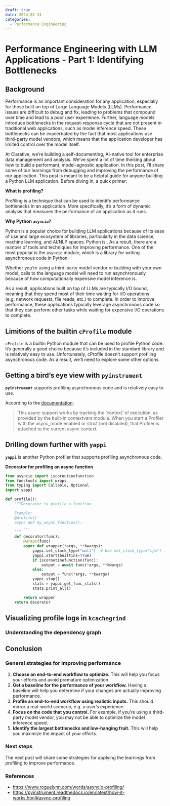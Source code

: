 ```yaml
---
draft: true
date: 2024-01-31
categories:
  - Performance Engineering
---
```


# Performance Engineering with LLM Applications - Part 1: Identifying Bottlenecks

## Background

Performance is an important consideration for any application, especially for those built on top of Large Language Models (LLMs). Performance issues are difficult to debug and fix, leading to problems that compound over time and lead to a poor user experience. Further, language models introduce bottlenecks in the request-response cycle that are not present in traditional web applications, such as model inference speed. These bottlenecks can be exacerbated by the fact that most applications use third-party model vendors, which means that the application developer has limited control over the model itself.

At Clarative, we’re building a self-documenting, AI-native tool for enterprise data management and analysis. We’ve spent a lot of time thinking about how to build a performant, model-agnostic application. In this post, I’ll share some of our learnings from debugging and improving the performance of our application. This post is meant to be a helpful guide for anyone building a Python LLM application. Before diving in, a quick primer:

**What is profiling?**

Profiling is a technique that can be used to identify performance bottlenecks in an application. More specifically, it’s a form of dynamic analysis that measures the performance of an application as it runs.

**Why Python `asyncio`?**

Python is a popular choice for building LLM applications because of its ease of use and large ecosystem of libraries, particularly in the data science, machine learning, and AI/NLP spaces. Python is . As a result, there are a number of tools and techniques for improving performance. One of the most popular is the `asyncio` module, which is a library for writing asynchronous code in Python.

Whether you’re using a third-party model vendor or building with your own model, calls to the language model will need to run asynchronously because of how computationally expensive model inference is.

As a result, applications built on top of LLMs are typically I/O bound, meaning that they spend most of their time waiting for I/O operations (e.g. network requests, file reads, etc.) to complete. In order to improve performance, these applications typically leverage asynchronous code so that they can perform other tasks while waiting for expensive I/O operations to complete.

## Limitions of the builtin `cProfile` module

`cProfile` is a builtin Python module that can be used to profile Python code. It’s generally a good choice because it’s included in the standard library and is relatively easy to use. Unfortunately, cProfile doesn’t support profiling asynchronous code. As a result, we’ll need to explore some other options.

## Getting a bird’s eye view with `pyinstrument`

**`pyinstrument`** supports profiling asynchronous code and is relatively easy to use.

According to the [documentation](https://pyinstrument.readthedocs.io/en/latest/how-it-works.html#async-profiling):

> This async support works by tracking the ‘context’ of execution, as provided by the built-in contextvars module. When you start a Profiler with the async_mode enabled or strict (not disabled), that Profiler is attached to the current async context.

## Drilling down further with `yappi`

**`yappi`** is another Python profiler that supports profiling asynchronous code.

**Decorator for profiling an async function**

```python
from asyncio import iscoroutinefunction
from functools import wraps
from typing import Callable, Optional
import yappi

def profile():
    """Decorator to profile a function.

    Example:
    @profile()
    async def my_async_function():
        ...
    """
    def decorator(func):
        @wraps(func)
        async def wrapper(*args, **kwargs):
            yappi.set_clock_type("wall")  # Use set_clock_type("cpu") for cpu time
            yappi.start(builtins=True)
            if iscoroutinefunction(func):
                output = await func(*args, **kwargs)
            else:
                output = func(*args, **kwargs)
            yappi.stop()
            stats = yappi.get_func_stats()
            stats.print_all()

        return wrapper
    return decorator
```

## Visualizing profile logs in **`kcachegrind`**

### Understanding the dependency graph

## Conclusion

### General strategies for improving performance

1. **Choose an end-to-end workflow to optimize.** This will help you focus your efforts and avoid premature optimization.
1. **Get a baseline for the performance of your workflow.** Having a baseline will help you determine if your changes are actually improving performance.
1. **Profile an end-to-end workflow using realistic inputs.** This should mirror a real-world scenario, e.g. a user’s experience.
1. **Focus on the code that you control.** For example, if you’re using a third-party model vendor, you may not be able to optimize the model inference speed.
1. **Identify the largest bottlenecks and low-hanging fruit.** This will help you maximize the impact of your efforts.

### Next steps

The next post will share some strategies for applying the learnings from profiling to improve performance.

### References

- https://www.roguelynn.com/words/asyncio-profiling/
- https://pyinstrument.readthedocs.io/en/latest/how-it-works.html#async-profiling
